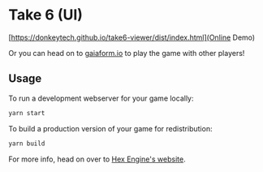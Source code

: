 # Take 6 (UI)

[https://donkeytech.github.io/take6-viewer/dist/index.html](Online Demo)

Or you can head on to [gaiaform.io](https://gaiaform.io) to play the game with other players!

## Usage

To run a development webserver for your game locally:

```sh
yarn start
```

To build a production version of your game for redistribution:

```sh
yarn build
```

For more info, head on over to [Hex Engine's website](https://hex-engine.dev).
